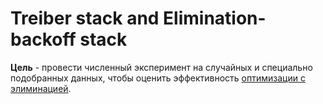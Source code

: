 # Treiber stack and Elimination-backoff stack

**Цель** - провести численный эксперимент на случайных и специально подобранных данных, чтобы оценить эффективность [оптимизации с элиминацией](https://people.csail.mit.edu/shanir/publications/Lock_Free.pdf).